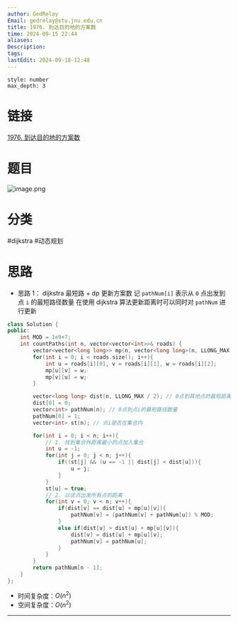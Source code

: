 ```yaml
---
author: GedRelay
Email: gedrelay@stu.jnu.edu.cn
title: 1976. 到达目的地的方案数
time: 2024-09-15 22:44
aliases: 
Description: 
tags: 
lastEdit: 2024-09-18-12:48
---
```


```toc
style: number
max_depth: 3
```

# 链接
[1976. 到达目的地的方案数](https://leetcode.cn/problems/number-of-ways-to-arrive-at-destination/) 

# 题目
![image.png](https://ged-pic-bed.oss-cn-guangzhou.aliyuncs.com/img/202409152244352.png)


# 分类
#dijkstra #动态规划 

# 思路
- 思路 1：
dijkstra 最短路 + dp 更新方案数
记 `pathNum[i]` 表示从 `0` 点出发到点 `i` 的最短路径数量 
在使用 dijkstra 算法更新距离时可以同时对 `pathNum` 进行更新


```cpp
class Solution {
public:
    int MOD = 1e9+7;
    int countPaths(int n, vector<vector<int>>& roads) {
        vector<vector<long long>> mp(n, vector<long long>(n, LLONG_MAX / 2)); // 邻接矩阵存图
        for(int i = 0; i < roads.size(); i++){
            int u = roads[i][0], v = roads[i][1], w = roads[i][2];
            mp[u][v] = w;
            mp[v][u] = w;
        }

        vector<long long> dist(n, LLONG_MAX / 2); // 0点到其他点的最短距离
        dist[0] = 0;
        vector<int> pathNum(n); // 0点到点i的最短路径数量
        pathNum[0] = 1;
        vector<int> st(n); // 点i是否在集合内

        for(int i = 0; i < n; i++){
            // 1. 找到集合外距离最小的点加入集合
            int u = -1;
            for(int j = 0; j < n; j++){
                if(!st[j] && (u == -1 || dist[j] < dist[u])){
                    u = j;
                }
            }
            st[u] = true;
            // 2. 以该点出发所有点的距离
            for(int v = 0; v < n; v++){
                if(dist[v] == dist[u] + mp[u][v]){
                    pathNum[v] = (pathNum[v] + pathNum[u]) % MOD;
                }
                else if(dist[v] > dist[u] + mp[u][v]){
                    dist[v] = dist[u] + mp[u][v];
                    pathNum[v] = pathNum[u];
                }
            }
        }
        return pathNum[n - 1];
    }
};
```


- 时间复杂度：${O\left( n^{2}  \right)  }$ 
- 空间复杂度：${O\left( n^{2}  \right)  }$ 


---

